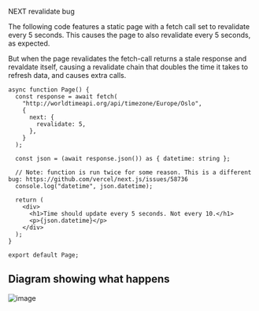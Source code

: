 NEXT revalidate bug

The following code features a static page with a fetch call set to revalidate every 5 seconds. This causes the page to also revalidate every 5 seconds, as expected.

But when the page revalidates the fetch-call returns a stale response and revaldate itself, causing a revalidate chain that doubles the time it takes to refresh data, and causes extra calls.

```
async function Page() {
  const response = await fetch(
    "http://worldtimeapi.org/api/timezone/Europe/Oslo",
    {
      next: {
        revalidate: 5,
      },
    }
  );

  const json = (await response.json()) as { datetime: string };

  // Note: function is run twice for some reason. This is a different bug: https://github.com/vercel/next.js/issues/58736
  console.log("datetime", json.datetime);

  return (
    <div>
      <h1>Time should update every 5 seconds. Not every 10.</h1>
      <p>{json.datetime}</p>
    </div>
  );
}

export default Page;
```

## Diagram showing what happens

![image](https://github.com/hallatore/revalidate-bug/assets/365605/22d189fe-07da-47df-8b4e-f90b2d8d2ab0)
